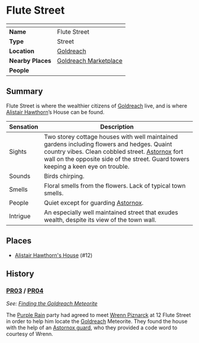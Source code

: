 # Flute Street

| []() | |
| --- | --- |
| **Name** | Flute Street |
| **Type** | Street |
| **Location** | [Goldreach](../README.md) |
| **Nearby Places** | [Goldreach Marketplace](goldreach-marketplace.md) |
| **People** | |

## Summary

Flute Street is where the wealthier citizens of [Goldreach](../README.md) live, and is where [Alistair Hawthorn](../../../../../people/alistair-hawthorn.md)’s House can be found.

| Sensation | Description |
| ---- | --- |
| Sights | Two storey cottage houses with well maintained gardens including flowers and hedges. Quaint country vibes. Clean cobbled street. [Astornox](../../../organisations/astornox/astornox.md) fort wall on the opposite side of the street. Guard towers keeping a keen eye on trouble. |
| Sounds | Birds chirping. |
| Smells | Floral smells from the flowers. Lack of typical town smells. |
| People | Quiet except for guarding [Astornox](../../../organisations/astornox/astornox.md). |
| Intrigue | An especially well maintained street that exudes wealth, despite its view of the town wall. |

## Places

- [Alistair Hawthorn's House](alistair-hawthorns-house.md) (#12)

## History

### [PR03](../../../../../../campaigns/purple-rain/sessions/PR03.md) / [PR04](../../../../../../campaigns/purple-rain/sessions/PR04.md)

*See: [Finding the Goldreach Meteorite](../../../../../../campaigns/purple-rain/storylines/finding-the-goldreach-meteorite.md)*

The [Purple Rain](../../../../../../campaigns/purple-rain/purple-rain.md) party had agreed to meet [Wrenn Piznarck](../../../../../people/wrenn-piznarck.md) at 12 Flute Street in order to help him locate the [Goldreach](../README.md) Meteorite. They found the house with the help of an [Astornox guard](../../../organisations/astornox/ranks/1-guard.md), who they provided a code word to courtesy of Wrenn.
